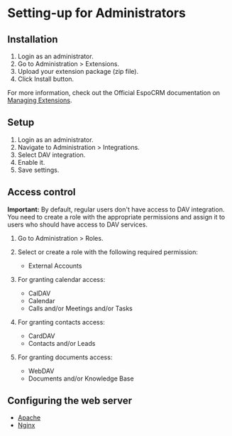 # Setting-up for Administrators

## Installation

1. Login as an administrator.
2. Go to Administration > Extensions.
3. Upload your extension package (zip file).
4. Click Install button.

For more information, check out the Official EspoCRM documentation on [Managing Extensions](https://docs.espocrm.com/administration/extensions/).

## Setup

1. Login as an administrator.
2. Navigate to Administration > Integrations.
3. Select DAV integration.
4. Enable it.
5. Save settings.

## Access control

**Important:** By default, regular users don't have access to DAV integration. You need to create a role with the appropriate permissions and assign it to users who should have access to DAV services.

1. Go to Administration > Roles.
2. Select or create a role with the following required permission:

   - External Accounts

3. For granting calendar access:

   - CalDAV
   - Calendar
   - Calls and/or Meetings and/or Tasks

4. For granting contacts access:

   - CardDAV
   - Contacts and/or Leads

5. For granting documents access:

   - WebDAV
   - Documents and/or Knowledge Base

## Configuring the web server

- [Apache](web-server/apache.md)
- [Nginx](web-server/nginx.md)
